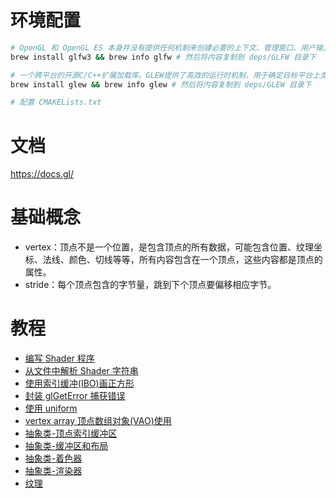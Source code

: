 # 环境配置

```sh
# OpenGL 和 OpenGL ES 本身并没有提供任何机制来创建必要的上下文、管理窗口、用户输入、定时等
brew install glfw3 && brew info glfw # 然后将内容复制到 deps/GLFW 目录下

# 一个跨平台的开源C/C++扩展加载库。GLEW提供了高效的运行时机制，用于确定目标平台上支持哪些OpenGL扩展
brew install glew && brew info glew # 然后将内容复制到 deps/GLEW 目录下

# 配置 CMAKELists.txt
```

# 文档

https://docs.gl/

# 基础概念

- vertex：顶点不是一个位置，是包含顶点的所有数据，可能包含位置、纹理坐标、法线、颜色、切线等等，所有内容包含在一个顶点，这些内容都是顶点的属性。
- stride：每个顶点包含的字节量，跳到下个顶点要偏移相应字节。

# 教程

- [编写 Shader 程序](https://www.bilibili.com/video/BV1Ni4y1o7Au?p=7)
- [从文件中解析 Shader 字符串](https://www.bilibili.com/video/BV1Ni4y1o7Au?p=8)
- [使用索引缓冲(IBO)画正方形](https://www.bilibili.com/video/BV1Ni4y1o7Au?p=9)
- [封装 glGetError 捕获错误](https://www.bilibili.com/video/BV1Ni4y1o7Au?p=10)
- [使用 uniform](https://www.bilibili.com/video/BV1Ni4y1o7Au?p=11)
- [vertex array 顶点数组对象(VAO)使用](https://www.bilibili.com/video/BV1Ni4y1o7Au?p=12)
- [抽象类-顶点索引缓冲区](https://www.bilibili.com/video/BV1Ni4y1o7Au?p=13)
- [抽象类-缓冲区和布局](https://www.bilibili.com/video/BV1Ni4y1o7Au?p=14)
- [抽象类-着色器](https://www.bilibili.com/video/BV1Ni4y1o7Au?p=15)
- [抽象类-渲染器](https://www.bilibili.com/video/BV1Ni4y1o7Au?p=16)
- [纹理](https://www.bilibili.com/video/BV1Ni4y1o7Au?p=17)

